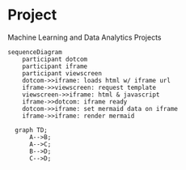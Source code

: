 # Project
Machine Learning and Data Analytics Projects 

```mermaid
sequenceDiagram
    participant dotcom
    participant iframe
    participant viewscreen
    dotcom->>iframe: loads html w/ iframe url
    iframe->>viewscreen: request template
    viewscreen->>iframe: html & javascript
    iframe->>dotcom: iframe ready
    dotcom->>iframe: set mermaid data on iframe
    iframe->>iframe: render mermaid
```


```mermaid
  graph TD;
      A-->B;
      A-->C;
      B-->D;
      C-->D;
```
